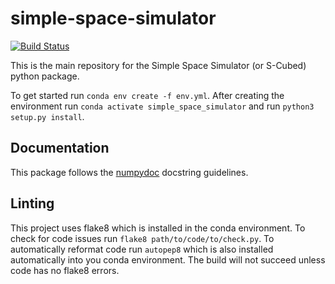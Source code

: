 # simple-space-simulator

[![Build Status](https://travis-ci.org/space-technologies-at-california/simple-space-simulator.svg?branch=main)](https://travis-ci.org/space-technologies-at-california/simple-space-simulator)

This is the main repository for the Simple Space Simulator (or S-Cubed) python package.

To get started run `conda env create -f env.yml`. After creating the environment run 
`conda activate simple_space_simulator` and run `python3 setup.py install`.

## Documentation
This package follows the [numpydoc](https://numpydoc.readthedocs.io/en/latest/format.html) docstring guidelines.

## Linting 
This project uses flake8 which is installed in the conda environment. To
check for code issues run `flake8 path/to/code/to/check.py`. To automatically 
reformat code run `autopep8` which is also installed automatically into you conda environment.
The build will not succeed unless code has no flake8 errors.